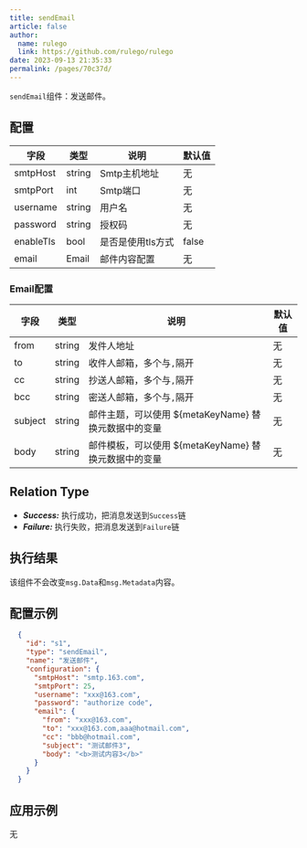 ```yaml
---
title: sendEmail
article: false
author: 
  name: rulego
  link: https://github.com/rulego/rulego
date: 2023-09-13 21:35:33
permalink: /pages/70c37d/
---
```


`sendEmail`组件：发送邮件。

## 配置

| 字段        | 类型   | 说明       | 默认值   |
|-----------|------|----------|-------|
| smtpHost  | string | Smtp主机地址 | 无     |
| smtpPort  | int  | Smtp端口   | 无     |
| username  | string | 用户名   | 无     |
| password  | string | 授权码      | 无     |
| enableTls | bool | 是否是使用tls方式   | false |
| email     | Email | 邮件内容配置   | 无     |

### Email配置

| 字段      | 类型   | 说明             | 默认值 |
|---------|------|----------------|-----|
| from    | string | 发件人地址            | 无   |
| to      | string  | 收件人邮箱，多个与`,`隔开 | 无   |
| cc      | string | 抄送人邮箱，多个与`,`隔开            | 无   |
| bcc     | string | 密送人邮箱，多个与`,`隔开            | 无   |
| subject | string | 邮件主题，可以使用 ${metaKeyName} 替换元数据中的变量    | 无   |
| body    | string | 邮件模板，可以使用 ${metaKeyName} 替换元数据中的变量         | 无   |

## Relation Type

- ***Success:*** 执行成功，把消息发送到`Success`链
- ***Failure:*** 执行失败，把消息发送到`Failure`链

## 执行结果

该组件不会改变`msg.Data`和`msg.Metadata`内容。

## 配置示例

```json
  {
    "id": "s1",
    "type": "sendEmail",
    "name": "发送邮件",
    "configuration": {
      "smtpHost": "smtp.163.com",
      "smtpPort": 25,
      "username": "xxx@163.com",
      "password": "authorize code",
      "email": {
        "from": "xxx@163.com",
        "to": "xxx@163.com,aaa@hotmail.com",
        "cc": "bbb@hotmail.com",
        "subject": "测试邮件3",
        "body": "<b>测试内容3</b>"
      }
    }
  }
```

## 应用示例

无